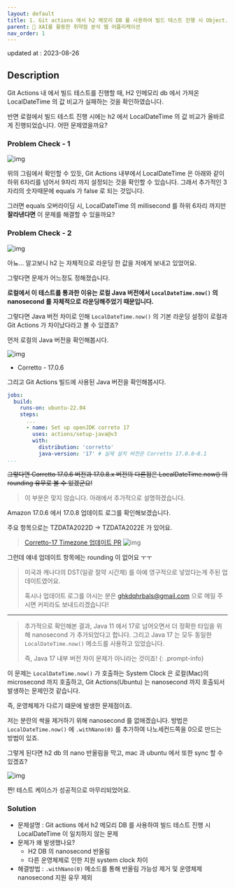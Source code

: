 ```yaml
---
layout: default
title: 1. Git actions 에서 h2 메모리 DB 를 사용하여 빌드 테스트 진행 시 Object.equals 에러 처리 
parent: 📌 XAI를 활용한 취약점 분석 웹 어플리케이션
nav_order: 1
---
```


updated at : 2023-08-26

## Description

Git Actions 내 에서 빌드 테스트를 진행할 때, H2 인메모리 db 에서 가져온 LocalDateTime 의 값 비교가 실패하는 것을 확인하였습니다.

반면 로컬에서 빌드 테스트 진행 시에는 h2 에서 LocalDateTime 의 값 비교가 올바르게 진행되었습니다. 어떤 문제였을까요?


### Problem Check - 1

![img](../../assets/f/3.png)

위의 그림에서 확인할 수 있듯, Git Actions 내부에서 LocalDateTime 은 아래와 같이 하위 6자리를 넘어서 9자리 까지 설정되는 것을 확인할 수 있습니다. 
그래서 추가적인 3자리의 숫자때문에 equals 가 false 로 되는 것입니다.

그러면 equals 오버라이딩 시, LocalDateTime 의 millisecond 를 하위 6자리 까지만 **잘라낸다면** 이 문제를 해결할 수 있을까요?

### Problem Check - 2

![img](../../assets/f/2.png)

아뇨... 알고보니 h2 는 자체적으로 라운딩 한 값을 저에게 보내고 있었어요.

그렇다면 문제가 어느정도 정해졌습니다.

**로컬에서 이 테스트를 통과한 이유는 로컬 Java 버전에서 `LocalDateTime.now()` 의 nanosecond 를 자체적으로 라운딩해주었기 때문입니다.**

그렇다면 Java 버전 차이로 인해 `LocalDateTime.now()` 의 기본 라운딩 설정이 로컬과 Git Actions 가 차이났다라고 볼 수 있겠죠?

먼저 로컬의 Java 버전을 확인해봅시다.

![img](../../assets/f/5.png)

* Corretto - 17.0.6

그리고 Git Actions 빌드에 사용된 Java 버전을 확인해봅시다.

```yaml
jobs:
  build:
    runs-on: ubuntu-22.04
    steps:
      ...
      - name: Set up openJDK correto 17
        uses: actions/setup-java@v3
        with:
          distribution: 'corretto'
          java-version: '17' # 실제 설치 버전은 Corretto 17.0.8~8.1
...
```

~~그렇다면 Corretto 17.0.6 버전과 17.0.8.x 버전의 다른점은 LocalDateTime.now() 의 rounding 유무로 볼 수 있겠군요!~~ 
> 이 부분은 맞지 않습니다. 아래에서 추가적으로 설명하겠습니다.

Amazon 17.0.6 에서 17.0.8 업데이트 로그를 확인해보겠습니다.

주요 항목으로는 TZDATA2022D -> TZDATA2022E 가 있어요.
> [Corretto-17 Timezone 업데이트 PR](https://github.com/corretto/corretto-17/pull/99/files)
> ![img](../../assets/f/7.png)

그런데 얘네 업데이트 항목에는 rounding 이 없어요 ㅜㅜ
> 미국과 캐나다의 DST(일광 절약 시간제) 를 아예 영구적으로 넣었다는게 주된 업데이트였어요.
> 
> 혹시나 업데이트 로그를 아시는 분은 ghkdqhrbals@gmail.com 으로 메일 주시면 커피라도 보내드리겠습니다!

-----

> 추가적으로 확인해본 결과, Java 11 에서 17로 넘어오면서 더 정확한 타임을 위해 nanosecond 가 추가되었다고 합니다.
> 그리고 Java 17 는 모두 동일한 `LocalDateTime.now()` 메소드를 사용하고 있었습니다.
>
> 즉, Java 17 내부 버전 차이 문제가 아니라는 것이죠!
{: .prompt-info}

이 문제는 `LocalDateTime.now()` 가 호출하는 System Clock 은 로컬(Mac)의 microsecond 까지 호출하고, Git Actions(Ubuntu) 는 nanosecond 까지 호출되서 발생하는 문제인것 같습니다.

즉, 운영체제가 다르기 떄문에 발생한 문제점이죠.

저는 분란의 싹을 제거하기 위해 nanosecond 를 없애겠습니다. 방법은 `LocalDateTime.now()` 에 `.withNano(0)` 를 추가하여 나노세컨드쪽을 0으로 만드는 방법이 있죠.

그렇게 된다면 h2 db 의 nano 반올림을 막고, mac 과 ubuntu 에서 또한 sync 할 수 있겠죠?

![img](../../assets/f/8.png)

짠! 테스트 케이스가 성공적으로 마무리되었어요.

### Solution

* 문제설명 : Git actions 에서 h2 메모리 DB 를 사용하여 빌드 테스트 진행 시 LocalDateTime 이 일치하지 않는 문제
* 문제가 왜 발생했나요?
  * H2 DB 의 nanosecond 반올림
  * 다른 운영체제로 인한 지원 system clock 차이
* 해결방법 : `.withNano(0)` 메소드를 통해 반올림 가능성 제거 및 운영체제 nanosecond 지원 유무 제외 